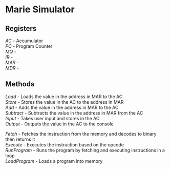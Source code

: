 # Marie Simulator #

## Registers ##

*AC* - Accumulator  
*PC* - Program Counter  
*MQ* -  
*IR* -  
*MAR* -  
*MDR* -  

## Methods ##

*Load* - Loads the value in the address in MAR to the AC  
*Store* - Stores the value in the AC to the address in MAR  
*Add* - Adds the value in the address in MAR to the AC  
*Subtract* - Subtracts the value in the address in MAR from the AC  
*Input* - Takes user input and stores in the AC  
*Output* - Outputs the value in the AC to the console  

*Fetch* - Fetches the instruction from the memory and decodes to binary then returns it  
*Execute* - Executes the instruction based on the opcode  
*RunProgram* - Runs the program by fetching and executing instructions in a loop  
*LoadProgram* - Loads a program into memory  

